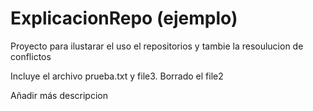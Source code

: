 # ExplicacionRepo (ejemplo)
Proyecto para ilustarar el uso el repositorios y tambie la resoulucion de conflictos

Incluye el archivo prueba.txt y file3. Borrado el file2

Añadir más descripcion